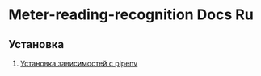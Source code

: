 # Meter-reading-recognition Docs Ru

## Установка

1) [Установка зависимостей с pipenv](./pipenv.md)
